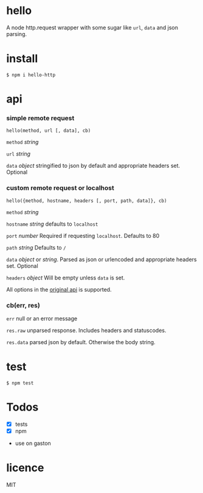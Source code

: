 # hello
A node http.request wrapper with some sugar like `url`, `data` and json parsing.

# install
```
$ npm i hello-http
```

# api
### simple remote request
`hello(method, url [, data], cb)`

`method` *string*

`url` *string*

`data` *object* stringified to json by default and appropriate headers set. Optional

### custom remote request or localhost
`hello({method, hostname, headers [, port, path, data]}, cb)`

`method` *string*

`hostname` *string* defaults to `localhost`

`port` *number* Required if requesting `localhost`. Defaults to 80

`path` *string* Defaults to `/`

`data` *object* or *string*. Parsed as json or urlencoded and appropriate headers set. Optional

`headers` *object* Will be empty unless `data` is set.

All options in the [original api](https://nodejs.org/api/http.html#http_http_request_options_callback) is supported.

### cb(err, res)
`err` null or an error message

`res.raw` unparsed response. Includes headers and statuscodes.

`res.data` parsed json by default. Otherwise the body string.

# test
```
$ npm test
```

# Todos
- [x] tests
- [x] npm
- use on gaston

# licence
MIT
